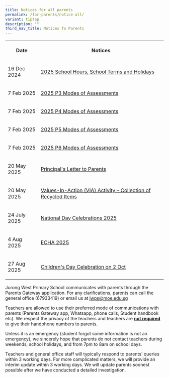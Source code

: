 ```yaml
---
title: Notices for all parents
permalink: /for-parents/notice-all/
variant: tiptap
description: ""
third_nav_title: Notices To Parents
---
```

<table style="minWidth: 50px">
<colgroup>
<col>
<col>
</colgroup>
<tbody>
<tr>
<th rowspan="1" colspan="1">
<p>Date</p>
</th>
<th rowspan="1" colspan="1">
<p>Notices</p>
</th>
</tr>
<tr>
<td rowspan="1" colspan="1">
<p>16 Dec 2024</p>
</td>
<td rowspan="1" colspan="1">
<p><a href="/files/Letter to parents/Term 1/001_School_Hours__School_Terms_and_Holidays_for_2025.pdf" rel="noopener nofollow" target="_blank">2025 School Hours, School Terms and Holidays</a>
</p>
</td>
</tr>
<tr>
<td rowspan="1" colspan="1">
<p>7 Feb 2025</p>
</td>
<td rowspan="1" colspan="1">
<p><a href="/files/JWPS_2025_P3_Assessment_Overview__Topics_and_Components_.pdf" rel="noopener nofollow" target="_blank">2025 P3 Modes of Assessments</a>
</p>
</td>
</tr>
<tr>
<td rowspan="1" colspan="1">
<p>7 Feb 2025</p>
</td>
<td rowspan="1" colspan="1">
<p><a href="/files/JWPS_2025_P4_Assessment_Overview__Topics_and_Components_.pdf" rel="noopener nofollow" target="_blank">2025 P4 Modes of Assessments</a>
</p>
</td>
</tr>
<tr>
<td rowspan="1" colspan="1">
<p>7 Feb 2025</p>
</td>
<td rowspan="1" colspan="1">
<p><a href="/files/JWPS_2025_P5_Assessment_Overview__Topics_and_Components_.pdf" rel="noopener nofollow" target="_blank">2025 P5 Modes of Assessments</a>
</p>
</td>
</tr>
<tr>
<td rowspan="1" colspan="1">
<p>7 Feb 2025</p>
</td>
<td rowspan="1" colspan="1">
<p><a href="/files/JWPS_2025_P6_Assessment_Overview__Topics_and_Components_.pdf" rel="noopener nofollow" target="_blank">2025 P6 Modes of Assessments</a>
</p>
</td>
</tr>
<tr>
<td rowspan="1" colspan="1">
<p>20 May 2025</p>
</td>
<td rowspan="1" colspan="1">
<p><a href="/files/Letter to parents/Term 2/056_Letter_to_Parents.pdf" rel="noopener nofollow" target="_blank">Principal's Letter to Parents</a>
</p>
</td>
</tr>
<tr>
<td rowspan="1" colspan="1">
<p>20 May 2025</p>
</td>
<td rowspan="1" colspan="1">
<p><a href="/files/Letter to parents/Term 2/055_Collection_of_Recycled_items_2025.pdf" rel="noopener nofollow" target="_blank">Values-In-Action (VIA) Activity – Collection of Recycled Items</a>
</p>
</td>
</tr>
<tr>
<td rowspan="1" colspan="1">
<p>24 July 2025</p>
</td>
<td rowspan="1" colspan="1">
<p><a href="/files/Letter to parents/Term 3/062_National_Day_Celebrations_2025.pdf" rel="noopener nofollow" target="_blank">National Day Celebrations 2025</a>
</p>
</td>
</tr>
<tr>
<td rowspan="1" colspan="1">
<p>4 Aug 2025</p>
</td>
<td rowspan="1" colspan="1">
<p><a href="/files/Letter to parents/Term 3/067_ECHA_2025.pdf" rel="noopener nofollow" target="_blank">ECHA 2025</a>
</p>
</td>
</tr>
<tr>
<td rowspan="1" colspan="1">
<p>27 Aug 2025</p>
</td>
<td rowspan="1" colspan="1">
<p><a href="/files/Letter to parents/Term 3/069_Children_s_Day_2025.pdf" rel="noopener nofollow" target="_blank">Children's Day Celebration on 2 Oct</a>
</p>
</td>
</tr>
</tbody>
</table>
<p></p>
<p>Jurong West Primary School communicates with parents through the Parents
Gateway application. For any clarifications, parents can call the general
office (67933419) or email us at <a href="mailto:jwsc2@ymca.edu.sg" rel="noopener noreferrer nofollow" target="_blank">jwps@moe.edu.sg</a>
</p>
<p>Teachers are allowed to use their preferred mode of communications with
parents (Parents Gateway app, Whatsapp, phone calls, Student handbook etc).
We respect the privacy of the teachers and teachers are <strong><u>not required</u></strong> to
give their handphone numbers to parents.</p>
<p>Unless it is an emergency (student forgot some information is not an emergency),
we sincerely hope that parents do not contact teachers during weekends,
school holidays, and from 7pm to 8am on school days.</p>
<p>Teachers and general office staff will typically respond to parents' queries
within 3 working days. For more complicated matters, we will provide an
interim update within 3 working days. We will update parents soonest possible
after we have conducted a detailed investigation.</p>
